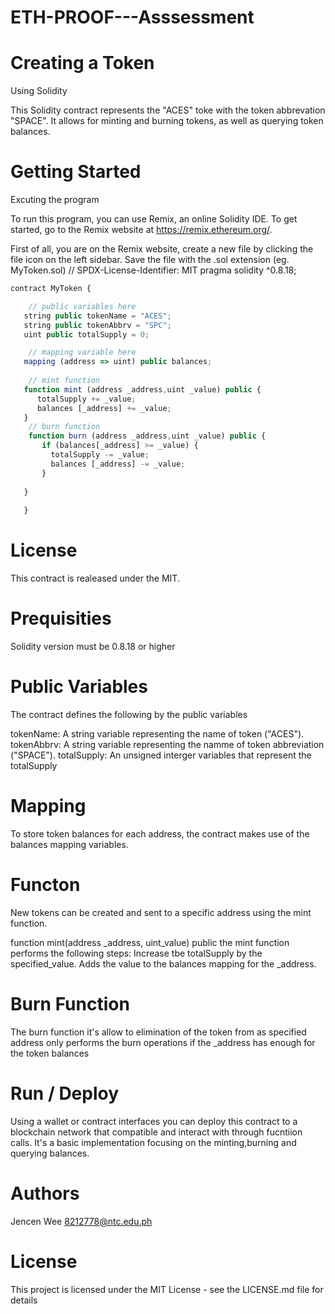 # ETH-PROOF---Asssessment

# Creating a Token

Using Solidity 

This Solidity contract represents the "ACES" toke with the token abbrevation "SPACE".
It allows for minting and burning tokens, as well as querying token balances.

# Getting Started 

Excuting the program

To run this program, you can use Remix, an online Solidity IDE. To get started, 
go to the Remix website at https://remix.ethereum.org/.

First of all, you are on the Remix website, create a new file by clicking the file icon on the left sidebar. 
Save the file with the .sol extension (eg. MyToken.sol)
// SPDX-License-Identifier: MIT
pragma solidity ^0.8.18;
```javascript
contract MyToken {

    // public variables here
   string public tokenName = "ACES";
   string public tokenAbbrv = "SPC";
   uint public totalSupply = 0;

    // mapping variable here
   mapping (address => uint) public balances;
   
    // mint function
   function mint (address _address,uint _value) public {
      totalSupply += _value;
      balances [_address] += _value;
   }
    // burn function
    function burn (address _address,uint _value) public {
       if (balances[_address] >= _value) {
         totalSupply -= _value;
         balances [_address] -= _value;
       }
      
   }
  
   }
```
# License 
This contract is realeased under the MIT.

# Prequisities
Solidity version must be 0.8.18 or higher

# Public Variables 
The contract defines the following by the public variables

tokenName: A string variable representing the name of token
("ACES").
tokenAbbrv: A string variable representing the namme of token abbreviation
("SPACE").
totalSupply: An unsigned interger variables that represent the totalSupply

# Mapping
To store token balances for each address, the contract makes use of the 
balances mapping variables.

# Functon 
New tokens can be created and sent to a specific address using 
the mint function.

function mint(address _address, uint_value) public 
the mint function performs the following steps:
Increase tbe totalSupply by the specified_value.
Adds the value to the balances mapping for the _address.

# Burn Function
The burn function it's allow to elimination of the token from as specified address 
only performs the burn operations if the _address has enough for the token balances

# Run / Deploy
Using a wallet or contract interfaces you can deploy this contract to a blockchain
network that compatible and interact with through fucntiion calls. It's a basic 
implementation focusing on the minting,burning and querying balances.

# Authors 
Jencen Wee
8212778@ntc.edu.ph

# License 
This project is licensed under the MIT License - see the LICENSE.md file for details
